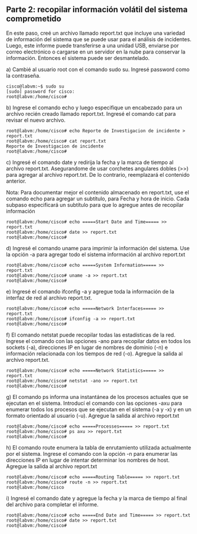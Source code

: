 ## Parte 2: recopilar información volátil del sistema comprometido

En este paso, creé un archivo llamado report.txt que incluye una variedad de información del sistema que se puede usar 
para el análisis de incidentes. Luego, este informe puede transferirse a una unidad USB, enviarse por correo electrónico
o cargarse en un servidor en la nube para conservar la información. Entonces el sistema puede ser desmantelado.

a) Cambié al usuario root con el comando sudo su. Ingresé  password como la contraseña.
    
    cisco@labvm:~$ sudo su
    [sudo] password for cisco: 
    root@labvm:/home/cisco# 

b) Ingrese el comando echo y luego especifique un encabezado para un archivo recién creado llamado report.txt. Ingresé
el comando cat para revisar el nuevo archivo.

    root@labvm:/home/cisco# echo Reporte de Investigacion de incidente > report.txt
    root@labvm:/home/cisco# cat report.txt
    Reporte de Investigacion de incidente
    root@labvm:/home/cisco# 

c) Ingresé el comando date y redirija la fecha y la marca de tiempo al archivo report.txt. Asegurandome de usar 
corchetes angulares dobles (>>) para agregar al archivo report.txt. De lo contrario, reemplazará el contenido anterior.

Nota: Para documentar mejor el contenido almacenado en report.txt, use el comando echo para agregar un subtítulo, para 
Fecha y hora de inicio. Cada subpaso especificará un subtítulo para que lo agregue antes de recopilar información
    
    root@labvm:/home/cisco# echo =====Start Date and Time===== >> report.txt
    root@labvm:/home/cisco# date >> report.txt
    root@labvm:/home/cisco# 

d) Ingresé el comando uname para imprimir la información del sistema. Use la opción -a para agregar todo el sistema
información al archivo report.txt

    root@labvm:/home/cisco# echo =====System Information===== >> report.txt
    root@labvm:/home/cisco# uname -a >> report.txt
    root@labvm:/home/cisco# 

e) Ingresé el comando ifconfig -a y agregue toda la información de la interfaz de red al archivo report.txt.

    root@labvm:/home/cisco# echo =====Network Interfaces===== >> report.txt
    root@labvm:/home/cisco# ifconfig -a >> report.txt
    root@labvm:/home/cisco# 

f) El comando netstat puede recopilar todas las estadísticas de la red. Ingrese el comando con las opciones -ano para 
recopilar datos en todos los sockets (-a), direcciones IP en lugar de nombres de dominio (-n) e información relacionada
con los tiempos de red (-o). Agregue la salida al archivo report.txt.

    root@labvm:/home/cisco# echo =====Network Statistics===== >> report.txt
    root@labvm:/home/cisco# netstat -ano >> report.txt
    root@labvm:/home/cisco# 

g) El comando ps informa una instantánea de los procesos actuales que se ejecutan en el sistema. Introducí el
comando con las opciones -axu para enumerar todos los procesos que se ejecutan en el sistema (-a y -x) y en un formato 
orientado al usuario (-u). Agregue la salida al archivo report.txt

    root@labvm:/home/cisco# echo =====Processes===== >> report.txt
    root@labvm:/home/cisco# ps axu >> report.txt
    root@labvm:/home/cisco# 

h) El comando route enumera la tabla de enrutamiento utilizada actualmente por el sistema. Ingrese el comando con la 
opción -n para enumerar las direcciones IP en lugar de intentar determinar los nombres de host. Agregue la salida al 
archivo report.txt

    root@labvm:/home/cisco# echo =====Routing Table===== >> report.txt
    root@labvm:/home/cisco# route -n >> report.txt
    root@labvm:/home/cisco

i) Ingresé el comando date y agregue la fecha y la marca de tiempo al final del archivo para completar el informe.

    root@labvm:/home/cisco# echo =====End Date and Time===== >> report.txt
    root@labvm:/home/cisco# date >> report.txt
    root@labvm:/home/cisco# 


